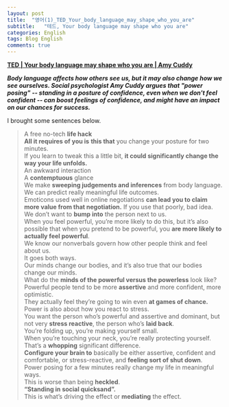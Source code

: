 ```yaml
---
layout: post
title:  "영어(1)_TED_Your_body_language_may_shape_who_you_are"
subtitle:   "테드, Your body language may shape who you are"
categories: English
tags: Blog English
comments: true
---
```



**[TED | Your body language may shape who you are | Amy Cuddy](https://www.ted.com/talks/amy_cuddy_your_body_language_may_shape_who_you_are?utm_campaign=tedspread&utm_medium=referral&utm_source=tedcomshare)**         


***Body language affects how others see us, but it may also change how we see ourselves. Social psychologist Amy Cuddy argues that "power posing" -- standing in a posture of confidence, even when we don't feel confident -- can boost feelings of confidence, and might have an impact on our chances for success.***          


I brought some sentences below.       


>A free no-tech **life hack**        
**All it requires of you is** **this that** you change your posture for two minutes.       
If you learn to tweak this a little bit, **it could significantly change the way your life unfolds.**       
An awkward interaction        
A **contemptuous** glance        
We make **sweeping judgements and inferences** from body language.       
We can predict really meaningful life outcomes.       
Emoticons used well in online negotiations **can lead you to claim more value from that negotiation.** If you use that poorly, bad idea.        
We don’t want to **bump into** the person next to us.        
When you feel powerful, you’re more likely to do this, but it’s also possible that when you pretend to be powerful, you **are more likely to actually feel powerful**.       
We know our nonverbals govern how other people think and feel about us.       
It goes both ways.       
Our minds change our bodies, and it’s also true that our bodies change our minds.       
What do the **minds of the powerful versus the powerless** look like?       
Powerful people tend to be more **assertive** and more confident, more optimistic.       
They actually feel they’re going to win even **at games of chance.**       
Power is also about how you react to stress.       
You want the person who’s powerful and assertive and dominant, but not very **stress reactive**, the person who’s **laid back**.       
You’re folding up, you’re making yourself small.       
When you’re touching your neck, you’re really protecting yourself.       
That’s a **whopping** significant difference.        
**Configure your brain to** basically be either assertive, confident and comfortable, or stress-reactive, and **feeling sort of shut down**.       
Power posing for a few minutes really change my life in meaningful ways.       
This is worse than being **heckled**.       
**“Standing in social quicksand”.**        
This is what’s driving the effect or **mediating** the effect.        
